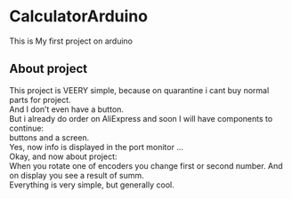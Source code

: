# CalculatorArduino

This is My first project on arduino

## About project
This project is VEERY simple, because on quarantine i cant buy normal parts for project.<br>
And I don’t even have a button.<br>
But i already do order on AliExpress and soon I will have components to continue: <br>
buttons and a screen. <br>
Yes, now info is displayed in the port monitor ...<br>
Okay, and now about project:<br>
When you rotate one of encoders you change first or second number. And on display you see a result of summ.<br>
Everything is very simple, but generally cool.<br>
